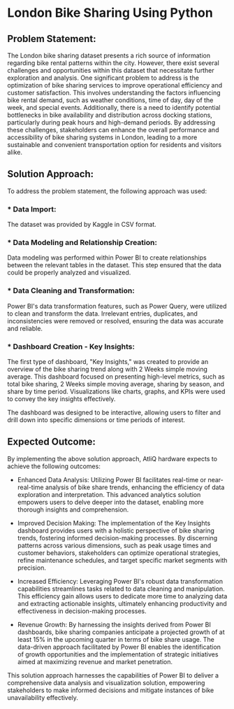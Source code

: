 # London Bike Sharing Using Python

## Problem Statement:
The London bike sharing dataset presents a rich source of information regarding bike rental patterns within the city. However, there exist several challenges and opportunities within this dataset that necessitate further exploration and analysis. One significant problem to address is the optimization of bike sharing services to improve operational efficiency and customer satisfaction. This involves understanding the factors influencing bike rental demand, such as weather conditions, time of day, day of the week, and special events. Additionally, there is a need to identify potential bottlenecks in bike availability and distribution across docking stations, particularly during peak hours and high-demand periods. By addressing these challenges, stakeholders can enhance the overall performance and accessibility of bike sharing systems in London, leading to a more sustainable and convenient transportation option for residents and visitors alike.

## Solution Approach:

To address the problem statement, the following approach was used:

### * Data Import: 
  The dataset was provided by Kaggle in CSV format.

### * Data Modeling and Relationship Creation: 
   Data modeling was performed within Power BI to create relationships between the relevant tables in the dataset. This step ensured that the data could be properly analyzed and visualized.

### * Data Cleaning and Transformation: 
Power BI's data transformation features, such as Power Query, were utilized to clean and transform the data. Irrelevant entries, duplicates, and inconsistencies were removed or resolved, ensuring the data was accurate and reliable.

### * Dashboard Creation - Key Insights: 
The first type of dashboard, "Key Insights," was created to provide an overview of the bike sharing trend along with 2 Weeks simple moving average. This dashboard focused on presenting high-level metrics, such as total bike sharing, 2 Weeks simple moving average, sharing by season, and share by time period. Visualizations like charts, graphs, and KPIs were used to convey the key insights effectively.

The dashboard was designed to be interactive, allowing users to filter and drill down into specific dimensions or time periods of interest.

## Expected Outcome:
By implementing the above solution approach, AtliQ hardware expects to achieve the following outcomes:

   * Enhanced Data Analysis: Utilizing Power BI facilitates real-time or near-real-time analysis of bike share trends, enhancing the efficiency of data exploration and interpretation. This advanced analytics solution empowers users to delve deeper into the dataset, enabling more thorough insights and comprehension.

   * Improved Decision Making: The implementation of the Key Insights dashboard provides users with a holistic perspective of bike sharing trends, fostering informed decision-making processes. By discerning patterns across various dimensions, such as peak usage times and customer behaviors, stakeholders can optimize operational strategies, refine maintenance schedules, and target specific market segments with precision.

   * Increased Efficiency: Leveraging Power BI's robust data transformation capabilities streamlines tasks related to data cleaning and manipulation. This efficiency gain allows users to dedicate more time to analyzing data and extracting actionable insights, ultimately enhancing productivity and effectiveness in decision-making processes.

   * Revenue Growth: By harnessing the insights derived from Power BI dashboards, bike sharing companies anticipate a projected growth of at least 15% in the upcoming quarter in terms of bike share usage. The data-driven approach facilitated by Power BI enables the identification of growth opportunities and the implementation of strategic initiatives aimed at maximizing revenue and market penetration.
     
This solution approach harnesses the capabilities of Power BI to deliver a comprehensive data analysis and visualization solution, empowering stakeholders to make informed decisions and mitigate instances of bike unavailability effectively.

